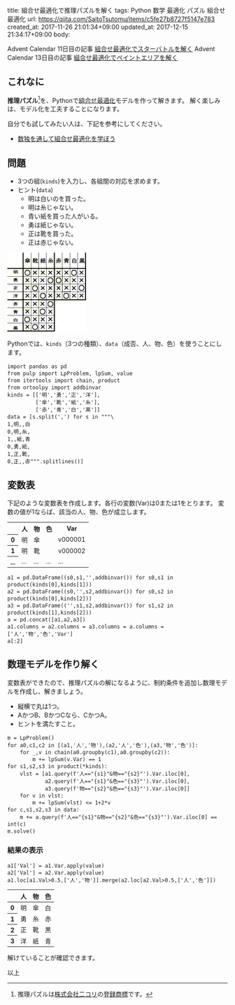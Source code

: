 title: 組合せ最適化で推理パズルを解く
tags: Python 数学 最適化 パズル 組合せ最適化
url: https://qiita.com/SaitoTsutomu/items/c5fe27b8727f5147e783
created_at: 2017-11-26 21:01:34+09:00
updated_at: 2017-12-15 21:34:17+09:00
body:

Advent Calendar 11日目の記事 [組合せ最適化でスターバトルを解く](https://qiita.com/SaitoTsutomu/items/8bc6342225a63fb68888)
Advent Calendar 13日目の記事 [組合せ最適化でペイントエリアを解く](https://qiita.com/SaitoTsutomu/items/5815c64ec23b8c88eee0)

## これなに

**推理パズル**[^1]を、Pythonで[組合せ最適化](https://qiita.com/SaitoTsutomu/items/bfbf4c185ed7004b5721)モデルを作って解きます。
解く楽しみは、モデル化を工夫することになります。

[^1]: 推理パズルは[株式会社二コリ](http://nikoli.co.jp/)の[登録商標](http://www.nikoli.co.jp/ja/copyright/)です。

自分でも試してみたい人は、下記を参考にしてください。

- [数独を通して組合せ最適化を学ぼう](https://qiita.com/SaitoTsutomu/items/bd09190d8a02432b3f16)

## 問題

- 3つの組(`kinds`)を入力し、各組間の対応を求めます。
- ヒント(`data`)
    - 明は白いのを買った。
    - 明は糸じゃない。
    - 青い紙を買った人がいる。
    - 勇は紙じゃない。
    - 正は靴を買った。
    - 正は赤じゃない。

![](https://raw.githubusercontent.com/SaitoTsutomu/opt4puzzle/master/pic/suiri.png)

Pythonでは、`kinds`（3つの種類）、`data`（成否、人、物、色）を使うことにします。

```py3:python
import pandas as pd
from pulp import LpProblem, lpSum, value
from itertools import chain, product
from ortoolpy import addbinvar
kinds = [['明','勇','正','洋'],
         ['傘','靴','紙','糸'],
         ['赤','青','白','黒']]
data = [s.split(',') for s in """\
1,明,,白
0,明,糸,
1,,紙,青
0,勇,紙,
1,正,靴,
0,正,,赤""".splitlines()]
```

## 変数表

下記のような変数表を作成します。各行の変数(Var)は0または1をとります。
変数の値が1ならば、該当の人、物、色が成立します。

<table><tr><th></th><th>人</th><th>物</th><th>色</th><th>Var</th></tr>
<tr><th>0</th><td>明</td><td>傘</td><td></td><td>v000001</td></tr>
<tr><th>1</th><td>明</td><td>靴</td><td></td><td>v000002</td></tr>
<tr><th>...</th><td>...</td><td>...</td><td>...</td><td>...</td></tr>
</table>

```py3:python
a1 = pd.DataFrame((s0,s1,'',addbinvar()) for s0,s1 in product(kinds[0],kinds[1]))
a2 = pd.DataFrame((s0,'',s2,addbinvar()) for s0,s2 in product(kinds[0],kinds[2]))
a3 = pd.DataFrame(('',s1,s2,addbinvar()) for s1,s2 in product(kinds[1],kinds[2]))
a = pd.concat([a1,a2,a3])
a1.columns = a2.columns = a3.columns = a.columns = ['人','物','色','Var']
a[:2]
```


## 数理モデルを作り解く

変数表ができたので、推理パズルの解になるように、制約条件を追加し数理モデルを作成し、解きましょう。

- 縦横で丸は1つ。
- AかつB、BかつCなら、CかつA。
- ヒントを満たすこと。

```py3:python
m = LpProblem()
for a0,c1,c2 in [(a1,'人','物'),(a2,'人','色'),(a3,'物','色')]:
    for _,v in chain(a0.groupby(c1),a0.groupby(c2)):
        m += lpSum(v.Var) == 1
for s1,s2,s3 in product(*kinds):
    vlst = [a1.query(f'人=="{s1}"&物=="{s2}"').Var.iloc[0],
            a2.query(f'人=="{s1}"&色=="{s3}"').Var.iloc[0],
            a3.query(f'物=="{s2}"&色=="{s3}"').Var.iloc[0]]
    for v in vlst:
        m += lpSum(vlst) <= 1+2*v
for c,s1,s2,s3 in data:
    m += a.query(f'人=="{s1}"&物=="{s2}"&色=="{s3}"').Var.iloc[0] == int(c)
m.solve()
```

### 結果の表示

```py3:python
a1['Val'] = a1.Var.apply(value)
a2['Val'] = a2.Var.apply(value)
a1.loc[a1.Val>0.5,['人','物']].merge(a2.loc[a2.Val>0.5,['人','色']])
```

<table>
  <thead>
    <tr>
      <th></th>
      <th>人</th>
      <th>物</th>
      <th>色</th>
    </tr>
  </thead>
  <tbody>
    <tr>
      <th>0</th>
      <td>明</td>
      <td>傘</td>
      <td>白</td>
    </tr>
    <tr>
      <th>1</th>
      <td>勇</td>
      <td>糸</td>
      <td>赤</td>
    </tr>
    <tr>
      <th>2</th>
      <td>正</td>
      <td>靴</td>
      <td>黒</td>
    </tr>
    <tr>
      <th>3</th>
      <td>洋</td>
      <td>紙</td>
      <td>青</td>
    </tr>
  </tbody>
</table>

解けていることが確認できます。

以上

